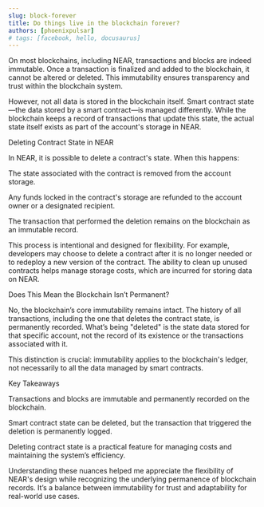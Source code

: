 ```yaml
---
slug: block-forever
title: Do things live in the blockchain forever?
authors: [phoenixpulsar]
# tags: [facebook, hello, docusaurus]
---
```


On most blockchains, including NEAR, transactions and blocks are indeed immutable. Once a transaction is finalized and added to the blockchain, it cannot be altered or deleted. This immutability ensures transparency and trust within the blockchain system.

However, not all data is stored in the blockchain itself. Smart contract state—the data stored by a smart contract—is managed differently. While the blockchain keeps a record of transactions that update this state, the actual state itself exists as part of the account's storage in NEAR.

Deleting Contract State in NEAR

In NEAR, it is possible to delete a contract's state. When this happens:

The state associated with the contract is removed from the account storage.

Any funds locked in the contract's storage are refunded to the account owner or a designated recipient.

The transaction that performed the deletion remains on the blockchain as an immutable record.

This process is intentional and designed for flexibility. For example, developers may choose to delete a contract after it is no longer needed or to redeploy a new version of the contract. The ability to clean up unused contracts helps manage storage costs, which are incurred for storing data on NEAR.

Does This Mean the Blockchain Isn’t Permanent?

No, the blockchain’s core immutability remains intact. The history of all transactions, including the one that deletes the contract state, is permanently recorded. What’s being "deleted" is the state data stored for that specific account, not the record of its existence or the transactions associated with it.

This distinction is crucial: immutability applies to the blockchain's ledger, not necessarily to all the data managed by smart contracts.

Key Takeaways

Transactions and blocks are immutable and permanently recorded on the blockchain.

Smart contract state can be deleted, but the transaction that triggered the deletion is permanently logged.

Deleting contract state is a practical feature for managing costs and maintaining the system’s efficiency.

Understanding these nuances helped me appreciate the flexibility of NEAR's design while recognizing the underlying permanence of blockchain records. It’s a balance between immutability for trust and adaptability for real-world use cases.
